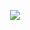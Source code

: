 <p align="center">
  <img src="http://some_place.com/image.png](https://user-images.githubusercontent.com/98805097/212765893-44902561-9d6f-4bab-a063-27cdfb30dc92.png" />
</p>

